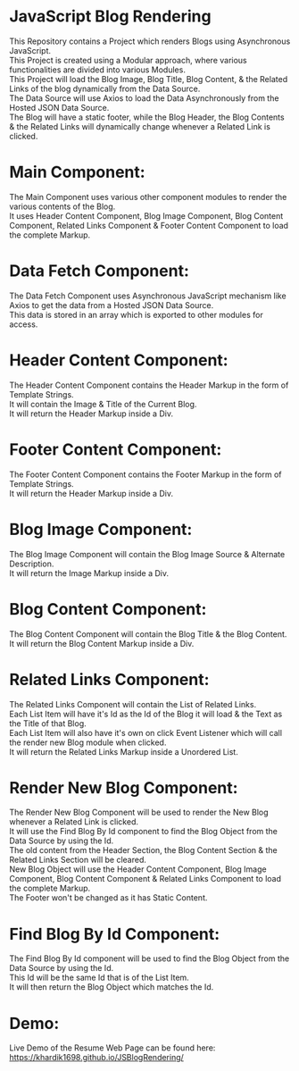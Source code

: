 # JavaScript Blog Rendering

This Repository contains a Project which renders Blogs using Asynchronous JavaScript.\
This Project is created using a Modular approach, where various functionalities are divided into various Modules.\
This Project will load the Blog Image, Blog Title, Blog Content, & the Related Links of the blog dynamically from the Data Source.\
The Data Source will use Axios to load the Data Asynchronously from the Hosted JSON Data Source.\
The Blog will have a static footer, while the Blog Header, the Blog Contents & the Related Links will dynamically change whenever a Related Link is clicked.

# Main Component:

The Main Component uses various other component modules to render the various contents of the Blog.\
It uses Header Content Component, Blog Image Component, Blog Content Component, Related Links Component & Footer Content Component to load the complete Markup.

# Data Fetch Component:

The Data Fetch Component uses Asynchronous JavaScript mechanism like Axios to get the data from a Hosted JSON Data Source.\
This data is stored in an array which is exported to other modules for access.

# Header Content Component:

The Header Content Component contains the Header Markup in the form of Template Strings.\
It will contain the Image & Title of the Current Blog.\
It will return the Header Markup inside a Div.

# Footer Content Component:

The Footer Content Component contains the Footer Markup in the form of Template Strings.\
It will return the Header Markup inside a Div.

# Blog Image Component:

The Blog Image Component will contain the Blog Image Source & Alternate Description.\
It will return the Image Markup inside a Div.

# Blog Content Component:

The Blog Content Component will contain the Blog Title & the Blog Content.\
It will return the Blog Content Markup inside a Div.

# Related Links Component:

The Related Links Component will contain the List of Related Links.\
Each List Item will have it's Id as the Id of the Blog it will load & the Text as the Title of that Blog.\
Each List Item will also have it's own on click Event Listener which will call the render new Blog module when clicked.\
It will return the Related Links Markup inside a Unordered List.

# Render New Blog Component:

The Render New Blog Component will be used to render the New Blog whenever a Related Link is clicked.\
It will use the Find Blog By Id component to find the Blog Object from the Data Source by using the Id.\
The old content from the Header Section, the Blog Content Section & the Related Links Section will be cleared.\
New Blog Object will use the Header Content Component, Blog Image Component, Blog Content Component & Related Links Component to load the complete Markup.\
The Footer won't be changed as it has Static Content.

# Find Blog By Id Component:

The Find Blog By Id component will be used to find the Blog Object from the Data Source by using the Id.\
This Id will be the same Id that is of the List Item.\
It will then return the Blog Object which matches the Id.

# Demo:

Live Demo of the Resume Web Page can be found here:\
https://khardik1698.github.io/JSBlogRendering/
